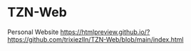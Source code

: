 # TZN-Web
Personal Website
https://htmlpreview.github.io/?https://github.com/trixiezlln/TZN-Web/blob/main/index.html
